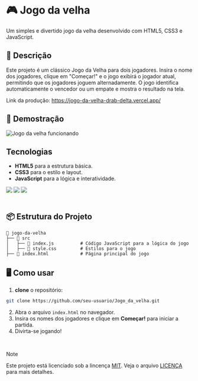 # 🎮 Jogo da velha
<p>Um simples e divertido jogo da velha desenvolvido com HTML5, CSS3 e JavaScript.</p>

## 📑 Descrição

<p>Este projeto é um clássico Jogo da Velha para dois jogadores. Insira o nome dos jogadores, clique em "Começar!" e o jogo exibirá o jogador atual, permitindo que os jogadores joguem alternadamente. O jogo identifica automaticamente o vencedor ou um empate e mostra o resultado na tela.</p>

Link da produção: https://jogo-da-velha-drab-delta.vercel.app/

## 🎥 Demostração

![Jogo da velha funcionando](https://media0.giphy.com/media/v1.Y2lkPTc5MGI3NjExOXlkYTF0anltNTNzN2VzcGVmc2ZpZnh4bnJ5ZXlmNGd1NHBibWV6aiZlcD12MV9pbnRlcm5hbF9naWZfYnlfaWQmY3Q9Zw/bGhF3JHClCkCND1a8r/giphy.gif)


## Tecnologias
- **HTML5** para a estrutura básica.
- **CSS3** para o estilo e layout.
- **JavaScript** para a lógica e interatividade.
<div styles='display= inline'>
  <img src='https://img.shields.io/badge/HTML5-E34F26?style=for-the-badge&logo=html5&logoColor=white' />
  <img src="https://img.shields.io/badge/CSS3-1572B6?style=for-the-badge&logo=css3&logoColor=white" />
  <img src="https://img.shields.io/badge/JavaScript-F7DF1E?style=for-the-badge&logo=javascript&logoColor=black" />
 </div>
 <br>
 
 ## 📦 Estrutura do Projeto

````plaintext
📁 jogo-da-velha
├── 📂 src
│   ├── 📜 index.js          # Código JavaScript para a lógica do jogo
│   ├── 📜 style.css         # Estilos para o jogo
├── 📜 index.html            # Página principal do jogo
````

## 🖥️ Como usar

1. **clone** o repositório:
````bash
git clone https://github.com/seu-usuario/Jogo_da_velha.git
````
2. Abra o arquivo ``index.html`` no navegador.
3. Insira os nomes dos jogadores e clique em **Começar!** para iniciar a partida.
4. Divirta-se jogando!
<br>

> [!NOTE]
> Este projeto está licenciado sob a lincença [MIT](https://choosealicense.com/licenses/mit/). Veja o arquivo [LICENÇA](LICENSE) para mais detalhes.
